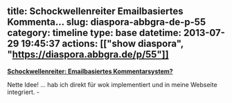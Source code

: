 title:  Schockwellenreiter Emailbasiertes Kommenta...
slug: diaspora-abbgra-de-p-55
category: timeline
type: base
datetime: 2013-07-29 19:45:37
actions: [["show diaspora", "https://diaspora.abbgra.de/p/55"]]
---
[ **Schockwellenreiter: Emailbasiertes Kommentarsystem?** ](http://blog.schockwellenreiter.de/2013/07/20130728thread02.html)

Nette Idee! ... hab ich direkt für wok implementiert und in meine Webseite integriert. -
